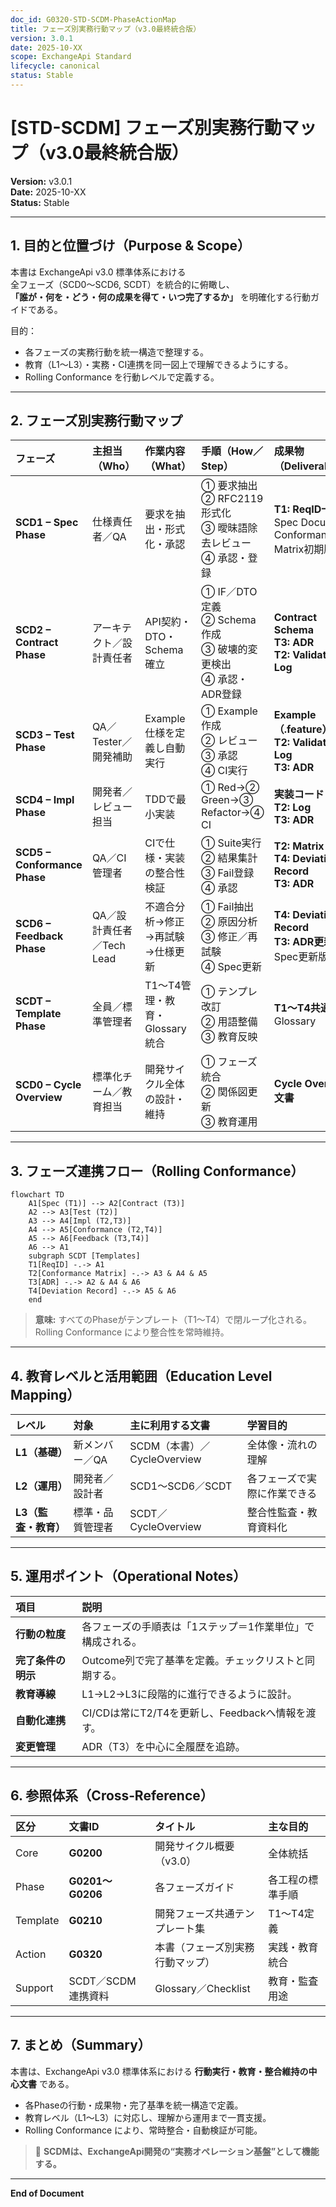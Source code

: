 ```yaml
---
doc_id: G0320-STD-SCDM-PhaseActionMap
title: フェーズ別実務行動マップ（v3.0最終統合版）
version: 3.0.1
date: 2025-10-XX
scope: ExchangeApi Standard
lifecycle: canonical
status: Stable
---
```


# [STD-SCDM] フェーズ別実務行動マップ（v3.0最終統合版）

**Version:** v3.0.1  
**Date:** 2025-10-XX  
**Status:** Stable  

---

## 1. 目的と位置づけ（Purpose & Scope）

本書は ExchangeApi v3.0 標準体系における  
全フェーズ（SCD0〜SCD6, SCDT）を統合的に俯瞰し、  
**「誰が・何を・どう・何の成果を得て・いつ完了するか」** を明確化する行動ガイドである。  

目的：  
- 各フェーズの実務行動を統一構造で整理する。  
- 教育（L1〜L3）・実務・CI連携を同一図上で理解できるようにする。  
- Rolling Conformance を行動レベルで定義する。

---

## 2. フェーズ別実務行動マップ

| フェーズ | 主担当（Who） | 作業内容（What） | 手順（How／Step） | 成果物（Deliverables） | 終了基準（Outcome） |
|:--|:--|:--|:--|:--|:--|
| **SCD1 – Spec Phase** | 仕様責任者／QA | 要求を抽出・形式化・承認 | ① 要求抽出<br>② RFC2119形式化<br>③ 曖昧語除去レビュー<br>④ 承認・登録 | **T1: ReqID一覧表**<br>Spec Document<br>Conformance Matrix初期版 | ReqIDが明確・承認済み（100%） |
| **SCD2 – Contract Phase** | アーキテクト／設計責任者 | API契約・DTO・Schema確立 | ① IF／DTO定義<br>② Schema作成<br>③ 破壊的変更検出<br>④ 承認・ADR登録 | **Contract Schema**<br>**T3: ADR**<br>**T2: Validation Log** | 契約整合率100%、破壊的変更なし |
| **SCD3 – Test Phase** | QA／Tester／開発補助 | Example仕様を定義し自動実行 | ① Example作成<br>② レビュー<br>③ 承認<br>④ CI実行 | **Example（.feature）**<br>**T2: Validation Log**<br>**T3: ADR** | CI Pass率100%、網羅率100% |
| **SCD4 – Impl Phase** | 開発者／レビュー担当 | TDDで最小実装 | ① Red→② Green→③ Refactor→④ CI | **実装コード**<br>**T2: Log**<br>**T3: ADR** | すべてのテストGreen、CI成功 |
| **SCD5 – Conformance Phase** | QA／CI管理者 | CIで仕様・実装の整合性検証 | ① Suite実行<br>② 結果集計<br>③ Fail登録<br>④ 承認 | **T2: Matrix**<br>**T4: Deviation Record**<br>**T3: ADR** | 適合率100%、Fail=0 |
| **SCD6 – Feedback Phase** | QA／設計責任者／Tech Lead | 不適合分析→修正→再試験→仕様更新 | ① Fail抽出<br>② 原因分析<br>③ 修正／再試験<br>④ Spec更新 | **T4: Deviation Record**<br>**T3: ADR更新**<br>Spec更新版 | Deviation=0、全更新反映済 |
| **SCDT – Template Phase** | 全員／標準管理者 | T1〜T4管理・教育・Glossary統合 | ① テンプレ改訂<br>② 用語整備<br>③ 教育反映 | **T1〜T4共通資源**<br>Glossary | 全Phaseの語彙・テンプレ整合 |
| **SCD0 – Cycle Overview** | 標準化チーム／教育担当 | 開発サイクル全体の設計・維持 | ① フェーズ統合<br>② 関係図更新<br>③ 教育運用 | **Cycle Overview文書** | SCDサイクル全体が運用可能 |

---

## 3. フェーズ連携フロー（Rolling Conformance）

```mermaid
flowchart TD
    A1[Spec (T1)] --> A2[Contract (T3)]
    A2 --> A3[Test (T2)]
    A3 --> A4[Impl (T2,T3)]
    A4 --> A5[Conformance (T2,T4)]
    A5 --> A6[Feedback (T3,T4)]
    A6 --> A1
    subgraph SCDT [Templates]
    T1[ReqID] -.-> A1
    T2[Conformance Matrix] -.-> A3 & A4 & A5
    T3[ADR] -.-> A2 & A4 & A6
    T4[Deviation Record] -.-> A5 & A6
    end
```

> **意味:** すべてのPhaseがテンプレート（T1〜T4）で閉ループ化される。  
> Rolling Conformance により整合性を常時維持。

---

## 4. 教育レベルと活用範囲（Education Level Mapping）

| レベル | 対象 | 主に利用する文書 | 学習目的 |
|:--|:--|:--|:--|
| **L1（基礎）** | 新メンバー／QA | SCDM（本書）／CycleOverview | 全体像・流れの理解 |
| **L2（運用）** | 開発者／設計者 | SCD1〜SCD6／SCDT | 各フェーズで実際に作業できる |
| **L3（監査・教育）** | 標準・品質管理者 | SCDT／CycleOverview | 整合性監査・教育資料化 |

---

## 5. 運用ポイント（Operational Notes）

| 項目 | 説明 |
|:--|:--|
| **行動の粒度** | 各フェーズの手順表は「1ステップ＝1作業単位」で構成される。 |
| **完了条件の明示** | Outcome列で完了基準を定義。チェックリストと同期する。 |
| **教育導線** | L1→L2→L3に段階的に進行できるように設計。 |
| **自動化連携** | CI/CDは常にT2/T4を更新し、Feedbackへ情報を渡す。 |
| **変更管理** | ADR（T3）を中心に全履歴を追跡。 |

---

## 6. 参照体系（Cross‑Reference）

| 区分 | 文書ID | タイトル | 主な目的 |
|:--|:--|:--|:--|
| Core | **G0200** | 開発サイクル概要（v3.0） | 全体統括 |
| Phase | **G0201〜G0206** | 各フェーズガイド | 各工程の標準手順 |
| Template | **G0210** | 開発フェーズ共通テンプレート集 | T1〜T4定義 |
| Action | **G0320** | 本書（フェーズ別実務行動マップ） | 実践・教育統合 |
| Support | SCDT／SCDM連携資料 | Glossary／Checklist | 教育・監査用途 |

---

## 7. まとめ（Summary）

本書は、ExchangeApi v3.0 標準体系における **行動実行・教育・整合維持の中心文書** である。  

- 各Phaseの行動・成果物・完了基準を統一構造で定義。  
- 教育レベル（L1〜L3）に対応し、理解から運用まで一貫支援。  
- Rolling Conformance により、常時整合・自動検証が可能。  

> 📘 **SCDMは、ExchangeApi開発の“実務オペレーション基盤”として機能する。**

---

**End of Document**
